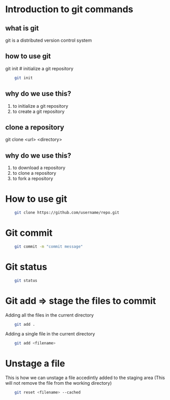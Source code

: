 # Introduction to git commands

## what is git

git is a distributed version control system

## how to use git

git init # initialize a git repository

```bash
    git init
```

## why do we use this?

1. to initialize a git repository
2. to create a git repository

## clone a repository
git clone \<url\> \<directory\> 


## why do we use this? 

1. to download a repository
2. to clone a repository
3. to fork a repository

# How to use git

```bash
    git clone https://github.com/username/repo.git
```


# Git commit

```bash
    git commit -m "commit message"
```

# Git status

```bash
    git status
```

# Git add => stage the files to commit

Adding all the files in the current directory

```bash
    git add .
```

Adding a single file in the current directory

```bash
    git add <filename>
```
# Unstage a file

This is how we can unstage a file
accedintly added to the staging area
(This will not remove the file from the working directory)

```bash
    git reset <filename> --cached
```